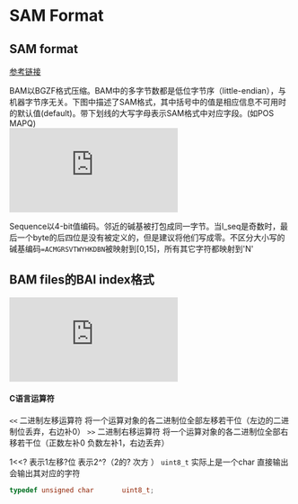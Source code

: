 # SAM Format

## SAM format
[参考链接](http://samtools.github.io/hts-specs/SAMv1.pdf)

BAM以BGZF格式压缩。BAM中的多字节数都是低位字节序（little-endian），与机器字节序无关。下图中描述了SAM格式，其中括号中的值是相应信息不可用时的默认值(default)。带下划线的大写字母表示SAM格式中对应字段。(如POS MAPQ)  
![SAM格式](https://pics.images.ac.cn/image/5f0ea961c7c25.html)

Sequence以4-bit值编码。邻近的碱基被打包成同一字节。当l_seq是奇数时，最后一个byte的后四位是没有被定义的，但是建议将他们写成零。不区分大小写的碱基编码`=ACMGRSVTWYHKDBN`被映射到[0,15]，所有其它字符都映射到'N'


## BAM files的BAI index格式
![BAI格式](https://pics.images.ac.cn/image/5f0eb15eb4d66.html)


#### C语言运算符
`<<` 二进制左移运算符 将一个运算对象的各二进制位全部左移若干位（左边的二进制位丢弃，右边补0）
`>>` 二进制右移运算符 将一个运算对象的各二进制位全部右移若干位（正数左补0 负数左补1，右边丢弃）

1<<? 表示1左移?位   表示2^?（2的? 次方 ）
`uint8_t` 实际上是一个char 直接输出会输出其对应的字符
``` C
typedef unsigned char		uint8_t;
```

